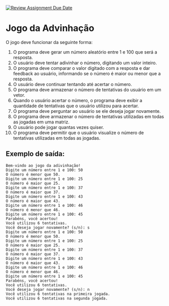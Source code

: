 [![Review Assignment Due Date](https://classroom.github.com/assets/deadline-readme-button-24ddc0f5d75046c5622901739e7c5dd533143b0c8e959d652212380cedb1ea36.svg)](https://classroom.github.com/a/hXNw0wEX)
# Jogo da Advinhação

O jogo deve funcionar da seguinte forma:

1. O programa deve gerar um número aleatório entre 1 e 100 que será a resposta.
2. O usuário deve tentar adivinhar o número, digitando um valor inteiro.
3. O programa deve comparar o valor digitado com a resposta e dar feedback ao usuário, informando se o número é maior ou menor que a resposta.
4. O usuário deve continuar tentando até acertar o número.
5. O programa deve armazenar o número de tentativas do usuário em um vetor.
6. Quando o usuário acertar o número, o programa deve exibir a quantidade de tentativas que o usuário utilizou para acertar.
7. O programa deve perguntar ao usuário se ele deseja jogar novamente.
8. O programa deve armazenar o número de tentativas utilizadas em todas as jogadas em uma matriz.
9. O usuário pode jogar quantas vezes quiser.
10. O programa deve permitir que o usuário visualize o número de tentativas utilizadas em todas as jogadas.

## Exemplo de saída:

```
Bem-vindo ao jogo da adivinhação!
Digite um número entre 1 e 100: 50
O número é menor que 50.
Digite um número entre 1 e 100: 25
O número é maior que 25.
Digite um número entre 1 e 100: 37
O número é maior que 37.
Digite um número entre 1 e 100: 43
O número é maior que 43.
Digite um número entre 1 e 100: 46
O número é menor que 46.
Digite um número entre 1 e 100: 45
Parabéns, você acertou!
Você utilizou 6 tentativas.
Você deseja jogar novamente? (s/n): s
Digite um número entre 1 e 100: 50
O número é menor que 50.
Digite um número entre 1 e 100: 25
O número é maior que 25.
Digite um número entre 1 e 100: 37
O número é maior que 37.
Digite um número entre 1 e 100: 43
O número é maior que 43.
Digite um número entre 1 e 100: 46
O número é menor que 46.
Digite um número entre 1 e 100: 45
Parabéns, você acertou!
Você utilizou 6 tentativas.
Você deseja jogar novamente? (s/n): n
Você utilizou 6 tentativas na primeira jogada.
Você utilizou 6 tentativas na segunda jogada.
```
